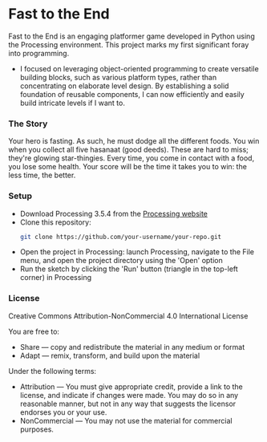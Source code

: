 # Fast to the End

Fast to the End is an engaging platformer game developed in Python using the Processing environment. This project marks my first significant foray into programming. 
* I focused on leveraging object-oriented programming to create versatile building blocks, such as various platform types, rather than concentrating on elaborate level design. By establishing a solid foundation of reusable components, I can now efficiently and easily build intricate levels if I want to.

### The Story
Your hero is fasting. As such, he must dodge all the different foods. You win when you collect all five hasanaat (good deeds). These are hard to miss; they're glowing star-thingies. Every time, you come in contact with a food, you lose some health. Your score will be the time it takes you to win: the less time, the better.

### Setup

- Download Processing 3.5.4 from the [Processing website](https://processing.org/releases)
- Clone this repository: 
  ```bash
  git clone https://github.com/your-username/your-repo.git
  ```
- Open the project in Processing: launch Processing, navigate to the File menu, and open the project directory using the 'Open' option
- Run the sketch by clicking the 'Run' button (triangle in the top-left corner) in Processing

### License

Creative Commons Attribution-NonCommercial 4.0 International License

You are free to:
- Share — copy and redistribute the material in any medium or format
- Adapt — remix, transform, and build upon the material

Under the following terms:
- Attribution — You must give appropriate credit, provide a link to the license, and indicate if changes were made. You may do so in any reasonable manner, but not in any way that suggests the licensor endorses you or your use.
- NonCommercial — You may not use the material for commercial purposes.
